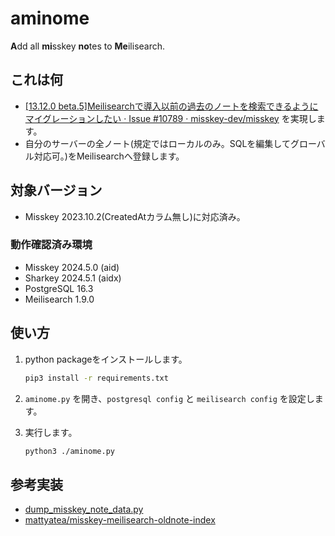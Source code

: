 # aminome

**A**dd all **mi**sskey **no**tes to **Me**ilisearch.

## これは何

- [[13.12.0 beta.5]Meilisearchで導入以前の過去のノートを検索できるようにマイグレーションしたい · Issue #10789 · misskey-dev/misskey](https://github.com/misskey-dev/misskey/issues/10789) を実現します。
- 自分のサーバーの全ノート(規定ではローカルのみ。SQLを編集してグローバル対応可。)をMeilisearchへ登録します。

## 対象バージョン

- Misskey 2023.10.2(CreatedAtカラム無し)に対応済み。

### 動作確認済み環境

- Misskey 2024.5.0 (aid)
- Sharkey 2024.5.1 (aidx)
- PostgreSQL 16.3
- Meilisearch 1.9.0

## 使い方

1. python packageをインストールします。

    ```sh
    pip3 install -r requirements.txt
    ```

2. `aminome.py` を開き、`postgresql config` と `meilisearch config` を設定します。

3. 実行します。

    ```sh
    python3 ./aminome.py
    ```

## 参考実装

- [dump_misskey_note_data.py](https://gist.github.com/CyberRex0/d481c4c2be6dc47fee4b50cefadf2074)
- [mattyatea/misskey-meilisearch-oldnote-index](https://github.com/mattyatea/misskey-meilisearch-oldnote-index)
